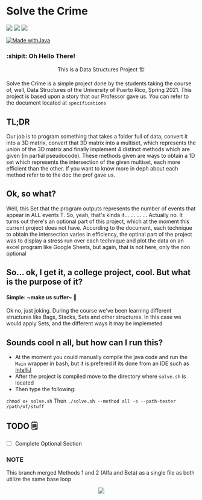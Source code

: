 
# Solve the Crime


<a href="https://github.com/FrenzyExists/Solve-The-Crime/stargazers"><img src="https://img.shields.io/github/stars/FrenzyExists/Solve-The-Crime?colorA=4c566a&colorB=BF616A&style=for-the-badge&logo=starship"></a>
<a href="https://github.com/FrenzyExists/Solve-The-Crime/issues"><img src="https://img.shields.io/github/issues/FrenzyExists/Solve-The-Crime?colorA=4c566a&colorB=88C0D0&style=for-the-badge&logo=bugatti"></a>
<a href="https://github.com/FrenzyExists/Solve-The-Crime/network/members"><img src="https://img.shields.io/github/forks/FrenzyExists/Solve-The-Crime?colorA=4c566a&colorB=BF616A&style=for-the-badge&logo=github"></a>

[![Made withJava](https://img.shields.io/badge/Made%20with-Java-BF616A?style=for-the-badge&colorA=4c566a&logo=Java)](https://java.com/en/)


<h3>:shipit: Oh Hello There! </h3>

<p align="center"> This is a Data Structures Project 🏗 </p>

Solve the Crime is a simple project done by the students taking the course of, well, Data Structures of the University of Puerto Rico, Spring 2021. This project is based upon a story that our Professor gave us. You can refer to the document located at `specifications`

## TL;DR
Our job is to program something that takes a folder full of data, convert it into a 3D matrix, convert that 3D matrix into a multiset, which represents the union of the 3D matrix and finally implement 4 distinct methods which are given (in partial pseudocode). These methods given are ways to obtain a 1D set which represents the intersection of the given multiset, each more efficient than the other. If you want to know more in deph about each method refer to to the doc the prof gave us.

## Ok, so what?
Well, this Set that the program outputs represents the number of events that appear in ALL events T. So, yeah, that's kinda it...
...
...
... Actually no. It turns out there's an optional part of this project, which at the moment this current project does not have. According to the document, each technique to obtain the intersection varies in efficiency, the optinal part of the project was to display a stress run over each technique and plot the data on an excel program like Google Sheets, but again, that is not here, only the non optional

## So... ok, I get it, a college project, cool. But what is the purpose of it?
#### Simple: ~make us suffer~ 🤣

Ok no, just joking. During the course we've been learning different structures like Bags, Stacks, Sets and other structures. In this case we would apply Sets, and the different ways it may be implemeted

## Sounds cool n all, but how can I run this?
* At the moment you could manually compile the java code and run the `Main` wrapper in bash, but it is prefered if its done from an IDE such as [IntelliJ](https://www.jetbrains.com/idea/)
* After the project is compiled move to the directory where `solve.sh` is located
* Then type the following:

```chmod x+ solve.sh```
Then
```./solve.sh --method all -s --path-tester /path/of/stuff```

## TODO 🗒
- [ ] Complete Optional Section

### NOTE
This branch merged Methods 1 and 2 (Alfa and Beta) as a single file as both utilize the same base loop

<p align="center"><a href="https://github.com/Axarva/dotfiles-2.0/blob/main/LICENSE"><img src="https://img.shields.io/badge/license-MIT-orange.svg?colorA=4c566a&colorB=88c0d0&style=for-the-badge&logo=mitsubishi"></a></p>


